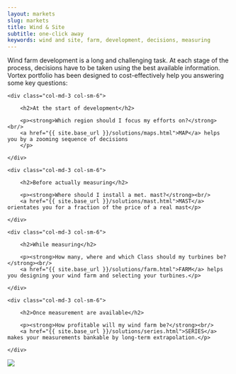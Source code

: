 ```yaml
---
layout: markets
slug: markets
title: Wind & Site
subtitle: one-click away
keywords: wind and site, farm, development, decisions, measuring
---
```


<p class="lead">Wind farm development is a long and challenging task. At each stage of the process, decisions have to be taken using the best available information. Vortex portfolio has been designed to cost-effectively help you answering some key questions:</p>

<div class="row">

	<div class="col-md-3 col-sm-6">

		<h2>At the start of development</h2>

		<p><strong>Which region should I focus my efforts on?</strong><br/>
		<a href="{{ site.base_url }}/solutions/maps.html">MAP</a> helps you by a zooming sequence of decisions
		</p>

	</div>

	<div class="col-md-3 col-sm-6">

		<h2>Before actually measuring</h2>

		<p><strong>Where should I install a met. mast?</strong><br/>
		<a href="{{ site.base_url }}/solutions/mast.html">MAST</a> orientates you for a fraction of the price of a real mast</p>

	</div>

	<div class="col-md-3 col-sm-6">

		<h2>While measuring</h2>

		<p><strong>How many, where and which Class should my turbines be?</strong><br/>
		<a href="{{ site.base_url }}/solutions/farm.html">FARM</a> helps you designing your wind farm and selecting your turbines.</p>

	</div>

	<div class="col-md-3 col-sm-6">

		<h2>Once measurement are available</h2>

		<p><strong>How profitable will my wind farm be?</strong><br/>
		<a href="{{ site.base_url }}/solutions/series.html">SERIES</a> makes your measurements bankable by long-term extrapolation.</p>

	</div>

</div>

<p class="text-center hidden-xs"><img src="{{ site.base_url }}/assets/img/vortex-markets-wind-farm-development.png"></p>
